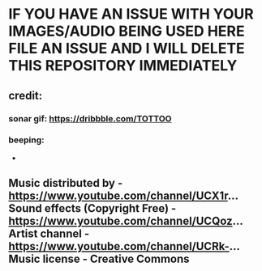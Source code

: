 # IF YOU HAVE AN ISSUE WITH YOUR IMAGES/AUDIO BEING USED HERE FILE AN ISSUE AND I WILL DELETE THIS REPOSITORY IMMEDIATELY
## credit: 
### sonar gif: https://dribbble.com/TOTTOO 
### beeping: 
-
Music distributed by -https://www.youtube.com/channel/UCX1r...
Sound effects (Copyright Free) - https://www.youtube.com/channel/UCQoz... 
Artist channel - https://www.youtube.com/channel/UCRk-...
Music license - Creative Commons
-
